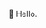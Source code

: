 👋 Hello.

<!---
zaranip/zaranip is a ✨ special ✨ repository because its `README.md` (this file) appears on your GitHub profile.
You can click the Preview link to take a look at your changes.
--->

